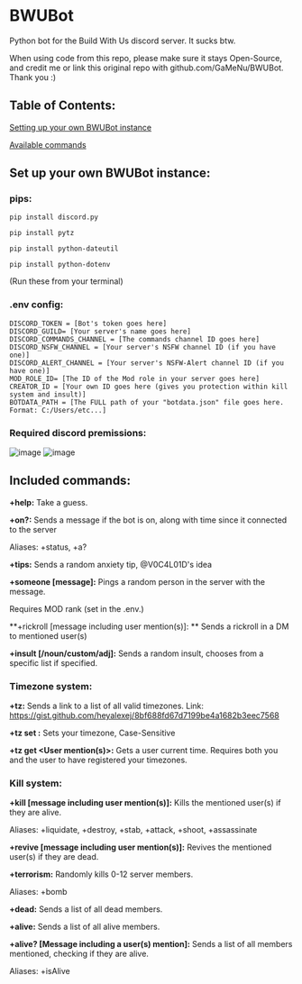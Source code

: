 # BWUBot
Python bot for the Build With Us discord server. It sucks btw.

When using code from this repo, please make sure it stays Open-Source, and credit me or link this original repo with github.com/GaMeNu/BWUBot. Thank you :)

## Table of Contents:

[Setting up your own BWUBot instance](https://github.com/GaMeNu/BWUBot/blob/main/README.md#set-up-your-own-bwubot-instance)

[Available commands](https://github.com/GaMeNu/BWUBot/blob/main/README.md#included-commands)

## Set up your own BWUBot instance:

### pips:
`pip install discord.py`

`pip install pytz`

`pip install python-dateutil`

`pip install python-dotenv`

(Run these from your terminal)

### .env config:
```
DISCORD_TOKEN = [Bot's token goes here]
DISCORD_GUILD= [Your server's name goes here]
DISCORD_COMMANDS_CHANNEL = [The commands channel ID goes here]
DISCORD_NSFW_CHANNEL = [Your server's NSFW channel ID (if you have one)]
DISCORD_ALERT_CHANNEL = [Your server's NSFW-Alert channel ID (if you have one)]
MOD_ROLE_ID= [The ID of the Mod role in your server goes here]
CREATOR_ID = [Your own ID goes here (gives you protection within kill system and insult)]
BOTDATA_PATH = [The FULL path of your "botdata.json" file goes here. Format: C:/Users/etc...]
```

### Required discord premissions:
![image](https://user-images.githubusercontent.com/98153342/196023145-addb686b-e412-428f-b4d1-108ae4229a50.png)
![image](https://user-images.githubusercontent.com/98153342/196023198-91e89132-697b-4d85-a6ae-ddbe9cf4185a.png)


## Included commands:

**+help:** Take a guess.

**+on?:** Sends a message if the bot is on, along with time since it connected to the server

Aliases: +status, +a?

**+tips:** Sends a random anxiety tip, @V0C4L01D's idea

**+someone [message]:** Pings a random person in the server with the message.

Requires MOD rank (set in the .env.)

**+rickroll [message including user mention(s)]: ** Sends a rickroll in a DM to mentioned user(s)

**+insult [<none>/noun/custom/adj]:** Sends a random insult, chooses from a specific list if specified.



### Timezone system:
**+tz:** Sends a link to a list of all valid timezones. Link: https://gist.github.com/heyalexej/8bf688fd67d7199be4a1682b3eec7568

**+tz set <timezone>:** Sets your timezone, Case-Sensitive

**+tz get <User mention(s)>:** Gets a user current time. Requires both you and the user to have registered your timezones. 

### Kill system:
**+kill [message including user mention(s)]:** Kills the mentioned user(s) if they are alive.

Aliases: +liquidate, +destroy, +stab, +attack, +shoot, +assassinate

**+revive [message including user mention(s)]:** Revives the mentioned user(s) if they are dead.

**+terrorism:** Randomly kills 0-12 server members.

Aliases: +bomb

**+dead:** Sends a list of all dead members.

**+alive:** Sends a list of all alive members.

**+alive? [Message including a user(s) mention]:** Sends a list of all members mentioned, checking if they are alive.

Aliases: +isAlive
